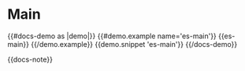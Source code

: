 # Main

{{#docs-demo as |demo|}}
  {{#demo.example name='es-main'}}
    {{es-main}}
  {{/demo.example}}
  {{demo.snippet 'es-main'}}
{{/docs-demo}}

{{docs-note}}
